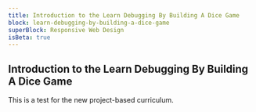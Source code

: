 ```yaml
---
title: Introduction to the Learn Debugging By Building A Dice Game
block: learn-debugging-by-building-a-dice-game
superBlock: Responsive Web Design
isBeta: true
---
```


## Introduction to the Learn Debugging By Building A Dice Game

This is a test for the new project-based curriculum.
